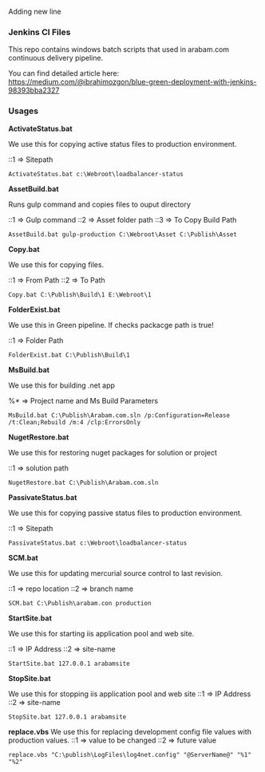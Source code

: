Adding new line  

### Jenkins CI Files
This repo contains windows batch scripts that used in arabam.com continuous delivery pipeline.

You can find detailed article here: https://medium.com/@ibrahimozgon/blue-green-deployment-with-jenkins-98393bba2327

### Usages

**ActivateStatus.bat**

We use this for copying active status files to production environment.

::1 => Sitepath
```
ActivateStatus.bat c:\Webroot\loadbalancer-status
```

**AssetBuild.bat**

Runs gulp command and copies files to ouput directory

::1 => Gulp command
::2 => Asset folder path
::3 => To Copy Build Path
```
AssetBuild.bat gulp-production C:\Webroot\Asset C:\Publish\Asset
```

**Copy.bat**

We use this for copying files.

::1 => From Path
::2 => To Path
```
Copy.bat C:\Publish\Build\1 E:\Webroot\1
```

**FolderExist.bat**

We use this in Green pipeline. If checks packacge path is true!

::1 => Folder Path
```
FolderExist.bat C:\Publish\Build\1
```

**MsBuild.bat**

We use this for building .net app

%* => Project name and Ms Build Parameters
```
MsBuild.bat C:\Publish\Arabam.com.sln /p:Configuration=Release /t:Clean;Rebuild /m:4 /clp:ErrorsOnly
```

**NugetRestore.bat**

We use this for restoring nuget packages for solution or project

::1 => solution path
```
NugetRestore.bat C:\Publish\Arabam.com.sln
```

**PassivateStatus.bat**

We use this for copying passive status files to production environment.

::1 => Sitepath
```
PassivateStatus.bat c:\Webroot\loadbalancer-status
```

**SCM.bat**

We use this for updating mercurial source control to last revision.

::1 => repo location
::2 => branch name
```
SCM.bat C:\Publish\arabam.con production
```

**StartSite.bat**

We use this for starting iis application pool and web site.

::1 => IP Address
::2 => site-name
```
StartSite.bat 127.0.0.1 arabamsite
```

**StopSite.bat**

We use this for stopping iis application pool and web site
::1 => IP Address
::2 => site-name
```
StopSite.bat 127.0.0.1 arabamsite
```

**replace.vbs**
 We use this for replacing development config file values with production values.
::1 => value to be changed
::2 => future value
```
replace.vbs "C:\publish\LogFiles\log4net.config" "@ServerName@" "%1" "%2"
```
